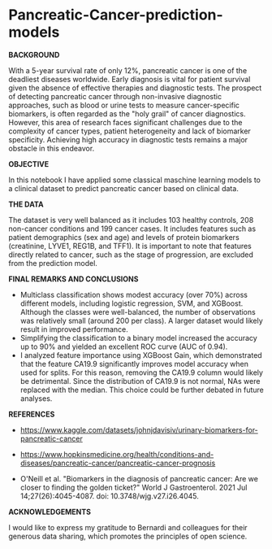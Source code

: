# Pancreatic-Cancer-prediction-models

**BACKGROUND**

With a 5-year survival rate of only 12%, pancreatic cancer is one of the deadliest diseases worldwide.
Early diagnosis is vital for patient survival given the absence of effective therapies and diagnostic tests.
The prospect of detecting pancreatic cancer through non-invasive diagnostic approaches, such as blood or urine tests to measure cancer-specific biomarkers, is often regarded as the "holy grail" of cancer diagnostics. However, this area of research faces significant challenges due to the complexity of cancer types, patient heterogeneity and lack of biomarker specificity.
Achieving high accuracy in diagnostic tests remains a major obstacle in this endeavor.

**OBJECTIVE**

In this notebook I have applied some classical maschine learning models to a clinical dataset to predict pancreatic cancer based on clinical data.

**THE DATA**

The dataset is very well balanced as it includes 103 healthy controls, 208 non-cancer conditions and 199 cancer cases. It includes features such as patient demographics (sex and age) and levels of protein biomarkers (creatinine, LYVE1, REG1B, and TFF1). It is important to note that features directly related to cancer, such as the stage of progression, are excluded from the prediction model.

**FINAL REMARKS AND CONCLUSIONS**
* Multiclass classification shows modest accuracy (over 70%) across different models, including logistic regression, SVM, and XGBoost. Although the classes were well-balanced, the number of observations was relatively small (around 200 per class). A larger dataset would likely result in improved performance.
* Simplifying the classification to a binary model increased the accuracy up to 90% and yielded an excellent ROC curve (AUC of 0.94).
* I analyzed feature importance using XGBoost Gain, which demonstrated that the feature CA19.9 significantly improves model accuracy when used for splits. For this reason, removing the CA19.9 column would likely be detrimental. Since the distribution of CA19.9 is not normal, NAs were replaced with the median. This choice could be further debated in future analyses.

**REFERENCES**
* https://www.kaggle.com/datasets/johnjdavisiv/urinary-biomarkers-for-pancreatic-cancer

* https://www.hopkinsmedicine.org/health/conditions-and-diseases/pancreatic-cancer/pancreatic-cancer-prognosis

* O'Neill et al. "Biomarkers in the diagnosis of pancreatic cancer: Are we closer to finding the golden ticket?" World J Gastroenterol. 2021 Jul 14;27(26):4045-4087. doi: 10.3748/wjg.v27.i26.4045.

**ACKNOWLEDGEMENTS**

I would like to express my gratitude to Bernardi and colleagues for their generous data sharing, which promotes the principles of open science.
